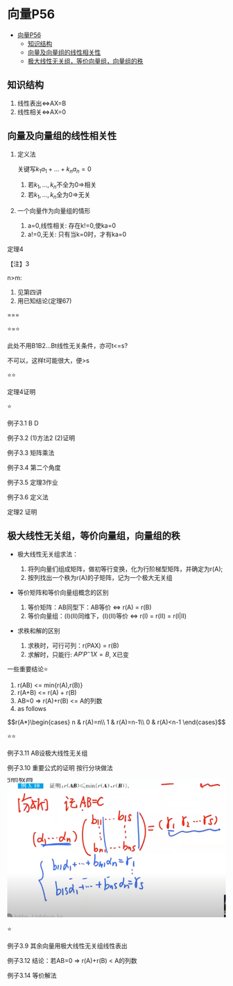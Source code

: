 # 向量P56

- [向量P56](#向量p56)
  - [知识结构](#知识结构)
  - [向量及向量组的线性相关性](#向量及向量组的线性相关性)
  - [极大线性无关组，等价向量组，向量组的秩](#极大线性无关组等价向量组向量组的秩)

## 知识结构

1. 线性表出<=>AX=B
2. 线性相关<=>AX=0

## 向量及向量组的线性相关性

1. 定义法

    关键写$k_1a_1+...+k_na_n = 0$

    1. 若$k_1,...,k_n$不全为0=>相关
    2. 若$k_1,...,k_n$全为0=>无关

2. 一个向量作为向量组的情形
   1. a=0,线性相关: 存在k!=0,使ka=0
   2. a!=0,无关: 只有当k=0时，才有ka=0

定理4

【注】3

n>m:

1. 见第四讲
2. 用已知结论(定理67)

===

⭐=⭐

此处不用B1B2...Bt线性无关条件，亦可t<=s?

不可以，这样t可能很大，便>s

⭐⭐

定理4证明

⭐

例子3.1 B D

例子3.2 (1)方法2 (2)证明

例子3.3 矩阵乘法

例子3.4 第二个角度

例子3.5 定理3作业

例子3.6 定义法

定理2 证明

## 极大线性无关组，等价向量组，向量组的秩

- 极大线性无关组求法：

   1. 将列向量们组成矩阵，做初等行变换，化为行阶梯型矩阵，并确定为r(A);
   2. 按列找出一个秩为r(A)的子矩阵，记为一个极大无关组

- 等价矩阵和等价向量组概念的区别

  1. 等价矩阵：AB同型下：AB等价 <=> r(A) = r(B)
  2. 等价向量组：(I)(II)同维下，(I)(II)等价 <=> r(I) = r(II) = r(I|II)

- 求秩和解的区别

  1. 求秩时，可行可列：r(PAX) = r(B)
  2. 求解时，只能行: $AP' P^-1X = B$, X已变

一些重要结论⭐

1. r(AB) <= min{r(A),r(B)}
2. r(A+B) <= r(A) + r(B)
3. AB=0 => r(A)+r(B) <= A的列数
4. as follows

$$r(A*)\begin{cases}
n & r(A)=n\\
1 & r(A)=n-1\\
0 & r(A)<n-1
\end{cases}$$

⭐⭐

例子3.11 AB设极大线性无关组

例子3.10 重要公式的证明 按行分块做法

![20220529165922](https://raw.githubusercontent.com/Logible/Image/main/note_image/20220529165922.png)

⭐

例子3.9 其余向量用极大线性无关组线性表出

例子3.12 结论：若AB=0 => r(A)+r(B) < A的列数

例子3.14 等价解法
